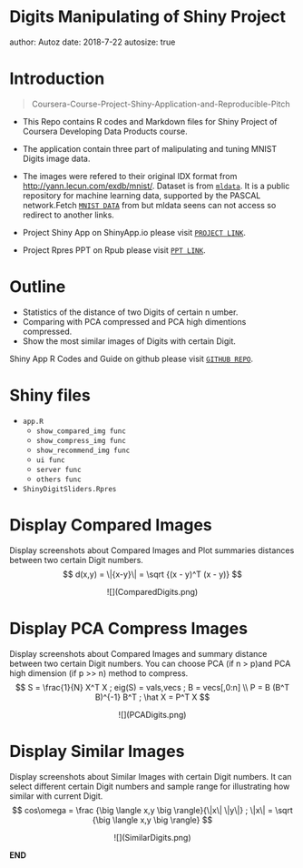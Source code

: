 Digits Manipulating of Shiny Project
========================================================
author: Autoz
date: 2018-7-22
autosize: true

Introduction
========================================================

> Coursera-Course-Project-Shiny-Application-and-Reproducible-Pitch

- This Repo contains R codes and Markdown files for Shiny Project of
Coursera Developing Data Products course. 

- The application contain three part of malipulating and tuning MNIST Digits image data.

- The images were refered to their original IDX format from
<http://yann.lecun.com/exdb/mnist/>. Dataset is from [`mldata`](http://mldata.org/). It is a public repository for machine learning data, supported by the PASCAL network.Fetch [`MNIST DATA`](mnist-original.mat) from but mldata seens can not access so redirect to another links.

- Project Shiny App on ShinyApp.io please visit [`PROJECT LINK`](https://autolordz.shinyapps.io/ShinyProject/).

- Project Rpres PPT on Rpub please visit [`PPT LINK`](https://rpubs.com/autozRpubs/DigitsManipulateRpres).

Outline
========================================================

- Statistics of the distance of two Digits of certain n umber.
- Comparing with PCA compressed and PCA high dimentions compressed.
- Show the most similar images of Digits with certain Digit.

Shiny App R Codes and Guide on github please visit [`GITHUB REPO`](https://github.com/autolordz/Course-Project-Shiny-Application-and-Reproducible-Pitch).

Shiny files
========================================================

- `app.R`
    - `show_compared_img func`
    - `show_compress_img func`
    - `show_recommend_img func`
    - `ui func`
    - `server func`
    - `others func`
- `ShinyDigitSliders.Rpres`

Display Compared Images
========================================================
Display screenshots about Compared Images and Plot summaries distances between two certain Digit numbers.
$$
d(x,y) = \|{x-y}\| = \sqrt {(x - y)^T (x - y)}
$$
<center>![](ComparedDigits.png)</center>

Display PCA Compress Images
========================================================
Display screenshots about Compared Images and summary distance between two certain Digit numbers. You can choose PCA (if n > p)and PCA high dimension (if p >> n) method to compress.
$$
S = \frac{1}{N} X^T X ; eig(S) = vals,vecs ; B = vecs[,0:n] \\
P = B (B^T B)^{-1} B^T ; \hat X = P^T X
$$
<center>![](PCADigits.png)</center>

Display Similar Images
========================================================
Display screenshots about Similar Images with certain Digit numbers. It can select different certain Digit numbers and sample range for illustrating how similar with current Digit.
$$
cos\omega = \frac {\big \langle x,y \big \rangle}{\|x\| \|y\|} ;
\|x\| = \sqrt {\big \langle x,y \big \rangle}
$$

<center>![](SimilarDigits.png)</center>

**END**
